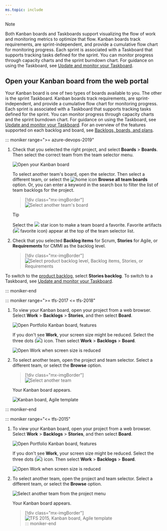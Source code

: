 ```yaml
---
ms.topic: include
---
```



> [!NOTE]  
> Both Kanban boards and Taskboards support visualizing the flow of work and monitoring metrics to optimize that flow. Kanban boards track requirements, are sprint-independent, and provide a cumulative flow chart for monitoring progress. Each sprint is associated with a Taskboard that supports tracking tasks defined for the sprint. You can monitor progress through capacity charts and the sprint burndown chart. For guidance on using the Taskboard, see [Update and monitor your Taskboard](/azure/devops/boards/sprints/task-board).


## Open your Kanban board from the web portal

Your Kanban board is one of two types of boards available to you. The other is the sprint Taskboard. Kanban boards track requirements, are sprint-independent, and provide a cumulative flow chart for monitoring progress. Each sprint is associated with a Taskboard that supports tracking tasks defined for the sprint. You can monitor progress through capacity charts and the sprint burndown chart. For guidance on using the Taskboard, see [Update and monitor your Taskboard](/azure/devops/boards/sprints/task-board). For an overview of the features supported on each backlog and board, see [Backlogs, boards, and plans](/azure/devops/boards/backlogs/backlogs-boards-plans).


::: moniker range=">= azure-devops-2019"

1. Check that you selected the right project, and select **Boards** > **Boards**. Then select the correct team from the team selector menu. 

	![Open your Kanban board](/azure/devops/boards/boards/_img/quickstart/open-kanban-board-agile.png)  

	To select another team's board, open the selector. Then select a different team, or select the ![home icon](/azure/devops/_img/icons/home-icon.png) **Browse all team boards** option. Or, you can enter a keyword in the search box to filter the list of team backlogs for the project.

	> [!div class="mx-imgBorder"]  
	> ![Select another team's board](/azure/devops/boards/boards/_img/quickstart/select-kanban-team-board.png) 

	> [!TIP]    
	> Select the ![ ](/azure/devops/_img/icons/icon-favorite-star.png) star icon to make a team board a favorite. Favorite artifacts (![ ](/azure/devops/_img/icons/icon-favorited.png) favorite icon) appear at the top of the team selector list.

1. Check that you selected **Backlog items** for Scrum, **Stories** for Agile, or **Requirements** for CMMI as the backlog level. 

	> [!div class="mx-imgBorder"]  
	> ![Select product backlog level, Backlog items, Stories, or Requirements](/azure/devops/boards/sprints/_img/assign-items-sprint/select-product-backlog-agile.png) 

To switch to the [product backlog](/azure/devops/boards/backlogs/create-your-backlog), select **Stories backlog**. To switch to a Taskboard, see [Update and monitor your Taskboard](/azure/devops/boards/sprints/task-board).  

::: moniker-end


::: moniker range=">= tfs-2017 <= tfs-2018"

1. To view your Kanban board, open your project from a web browser. Select **Work** > **Backlogs** > **Stories**, and then select **Board**. 

	![Open Portfolio Kanban board, features](/azure/devops/boards/boards/_img/quickstart/open-kanban-board.png)

	If you don't see **Work**, your screen size might be reduced. Select the three dots (![ ](/azure/devops/_shared/_img/ellipses-reduced-screen-size.png)) icon. Then select **Work** > **Backlogs** > **Board**.   

	![Open Work when screen size is reduced](/azure/devops/boards/boards/_img/kanban-quickstart-reduced-screensize.png)   

1. To select another team, open the project and team selector. Select a different team, or select the **Browse** option.  

   > [!div class="mx-imgBorder"]  
   > ![Select another team](/azure/devops/boards/sprints/_img/assign-items-sprint/team-selector-backlogs-standard.png)  

   Your Kanban board appears. 
	  
   ![Kanban board, Agile template](/azure/devops/boards/boards/_img/kanban-basics-intro.png)   

::: moniker-end   

::: moniker range="<= tfs-2015"

1. To view your Kanban board, open your project from a web browser. Select **Work** > **Backlogs** > **Stories**, and then select **Board**. 

	![Open Portfolio Kanban board, features](/azure/devops/boards/boards/_img/quickstart/open-kanban-board.png)

	If you don't see **Work**, your screen size might be reduced. Select the three dots (![ ](/azure/devops/_shared/_img/ellipses-reduced-screen-size.png)) icon. Then select **Work** > **Backlogs** > **Board**.   

	![Open Work when screen size is reduced](/azure/devops/boards/boards/_img/kanban-quickstart-reduced-screensize.png)   

1. To select another team, open the project and team selector. Select a different team, or select the **Browse** option.  

   ![Select another team from the project menu](/azure/devops/boards/sprints/_img/capacity/vso-team-selector.png)  

   Your Kanban board appears. 
	 
   > [!div class="mx-imgBorder"]  
   > ![TFS 2015, Kanban board, Agile template](/azure/devops/boards/boards/_img/overview/kanban-basics-intro-tfs.png)  
::: moniker-end   
